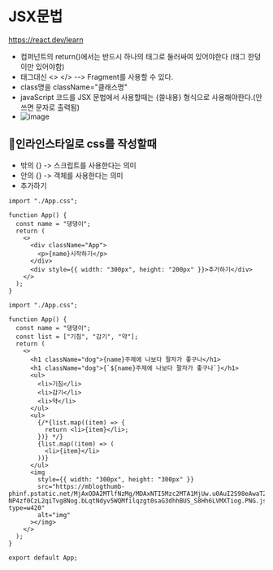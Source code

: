 
#  JSX문법

https://react.dev/learn

- 컴퍼넌트의 return()에서는 반드시 하나의 태그로 둘러싸여 있어야한다 (태그 한덩이만 있어야함)
- 태그대신 <> </>   --> Fragment를 사용할 수 있다.
- class명을 className="클래스명"
- javaScript 코드를 JSX 문법에서 사용할때는 {쓸내용} 형식으로 사용해야한다.(안쓰면 문자로 출력됨)
- ![image](https://github.com/manbock/node.js/assets/145514177/b4764c3e-f3c3-42ae-a52e-1e004e67281a)



     
## 🎃인라인스타일로 css를 작성할때
- 밖의 {}  -> 스크립트를 사용한다는 의미
- 안의 {}  -> 객체를 사용한다는 의미
- <div style={{width:"300px",height:"200px"}}>추가하기</div>

```
import "./App.css";

function App() {
  const name = "댕댕이";
  return (
    <>
      <div className="App">
        <p>{name}시작하기</p>
      </div>
      <div style={{ width: "300px", height: "200px" }}>추가하기</div>
    </>
  );
}
```

```
import "./App.css";

function App() {
  const name = "댕댕이";
  const list = ["기침", "감기", "약"];
  return (
    <>
      <h1 className="dog">{name}주제에 나보다 팔자가 좋구나</h1>
      <h1 className="dog">{`${name}주제에 나보다 팔자가 좋구나`}</h1>
      <ul>
        <li>기침</li>
        <li>감기</li>
        <li>약</li>
      </ul>
      <ul>
        {/*{list.map((item) => {
          return <li>{item}</li>;
        })} */}
        {list.map((item) => (
          <li>{item}</li>
        ))}
      </ul>
      <img
        style={{ width: "300px", height: "300px" }}
        src="https://mblogthumb-phinf.pstatic.net/MjAxODA2MTlfNzMg/MDAxNTI5Mzc2MTA1MjUw.u0AuI2S98eAwaT2U43VcA7xT-NP4zf0CzL2qiTvg8Nog.bLqtNdyv5WQMfilqzgt0saG3dhhBUS_S8Hh6LVMXTiog.PNG.jsrwnmejs/20180619113123.png?type=w420"
        alt="img"
      ></img>
    </>
  );
}

export default App;
```
